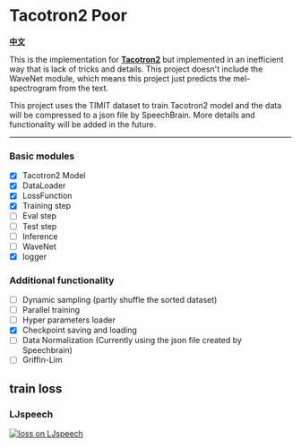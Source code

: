 # Tacotron2 Poor
[**中文**](https://github.com/PhyseChan/Tacotron2Poor/blob/master/README.zh.md)

This is the implementation for [**Tacotron2**](https://arxiv.org/pdf/1712.05884.pdf) but implemented in an inefficient way that is lack of tricks and details. This project doesn't include the WaveNet module, which means this project just predicts the mel-spectrogram from the text.

This project uses the TIMIT dataset to train Tacotron2 model and the data will be compressed to a json file by SpeechBrain. More details and functionality will be added in the future.

----

### Basic modules
- [x] Tacotron2 Model
- [x] DataLoader
- [x] LossFunction
- [x] Training step
- [ ] Eval step
- [ ] Test step
- [ ] Inference
- [ ] WaveNet
- [x] logger

### Additional functionality
- [ ] Dynamic sampling (partly shuffle the sorted dataset)
- [ ] Parallel training
- [ ] Hyper parameters loader
- [x] Checkpoint saving and loading
- [ ] Data Normalization (Currently using the json file created by Speechbrain)
- [ ] Griffin-Lim

## train loss

### LJspeech
[![loss on LJspeech]([图片地址](https://github.com/PhyseChan/Tacotron2Poor/train_loss.jpg))](https://github.com/PhyseChan/Tacotron2Poor/train_loss.jpg)
